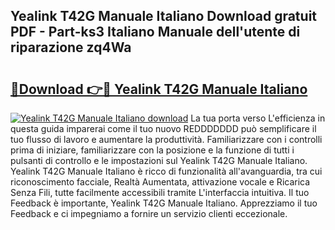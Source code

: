 ## Yealink T42G Manuale Italiano Download gratuit PDF - Part-ks3 Italiano Manuale dell'utente di riparazione zq4Wa

# <h2><a href="http://dffyfj.blite.top/?on=Yealink+T42G+Manuale+Italiano">🔗Download 👉🔴 Yealink T42G Manuale Italiano</a></h2>

[![Yealink T42G Manuale Italiano download](https://i.imgur.com/lujVjoI.png)](http://dffyfj.blite.top/?on=Yealink+T42G+Manuale+Italiano)
La tua porta verso L'efficienza in questa guida imparerai come il tuo nuovo REDDDDDDD può semplificare il tuo flusso di lavoro e aumentare la produttività. Familiarizzare con i controlli prima di iniziare, familiarizzare con la posizione e la funzione di tutti i pulsanti di controllo e le impostazioni sul Yealink T42G Manuale Italiano. Yealink T42G Manuale Italiano è ricco di funzionalità all'avanguardia, tra cui riconoscimento facciale, Realtà Aumentata, attivazione vocale e Ricarica Senza Fili, tutte facilmente accessibili tramite L'interfaccia intuitiva. Il tuo Feedback è importante, Yealink T42G Manuale Italiano. Apprezziamo il tuo Feedback e ci impegniamo a fornire un servizio clienti eccezionale.

